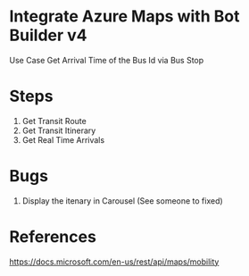 # Integrate Azure Maps with Bot Builder v4
Use Case
Get Arrival Time of the Bus Id via Bus Stop

# Steps
1. Get Transit Route
2. Get Transit Itinerary
3. Get Real Time Arrivals

# Bugs
1. Display the itenary in Carousel (See someone to fixed)

# References
https://docs.microsoft.com/en-us/rest/api/maps/mobility



